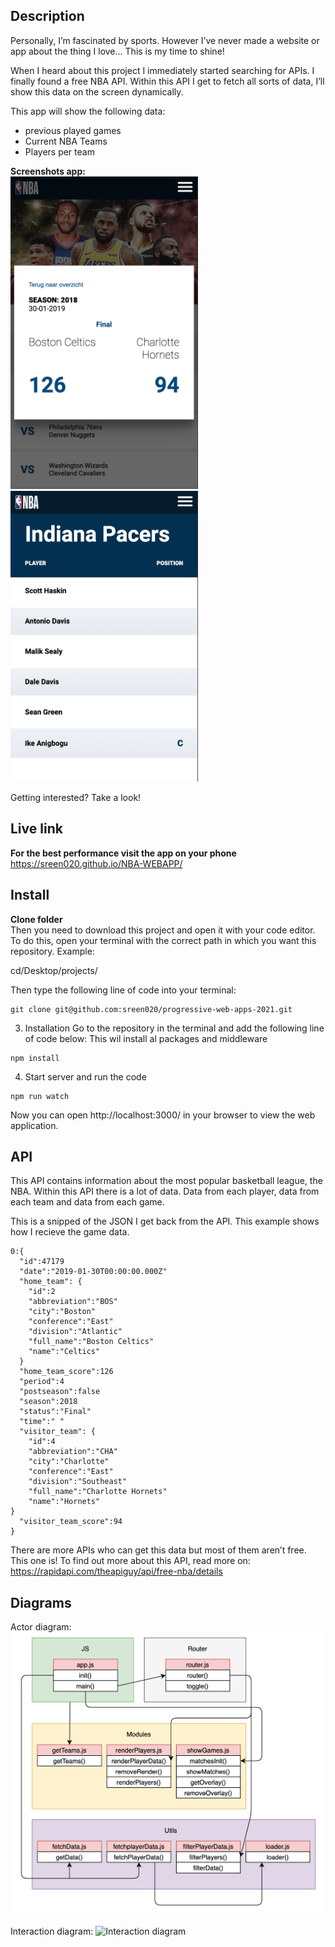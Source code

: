 ## Description

Personally, I’m fascinated by sports. However I’ve never made a website or app about the thing I love… This is my time to shine! 

When I heard about this project I immediately started searching for APIs. I finally found a free NBA API. Within this API I get to fetch all sorts of data, I’ll show this data on the screen dynamically.

This app will show the following data:
- previous played games   
- Current NBA Teams 
- Players per team

**Screenshots app:** <br>
<img src="https://github.com/sreen020/NBA-WEBAPP/blob/master/img/github-images/screenshot-app2.png" width="300">
<img src="https://github.com/sreen020/NBA-WEBAPP/blob/master/img/github-images/screenshot-app.png" width="300">

Getting interested? Take a look!

## Live link
**For the best performance visit the app on your phone**<br>
https://sreen020.github.io/NBA-WEBAPP/


## Install

**Clone folder**<br>
Then you need to download this project and open it with your code editor. To do this, open your terminal with the correct path in which you want this repository. Example:

cd/Desktop/projects/

Then type the following line of code into your terminal:
```
git clone git@github.com:sreen020/progressive-web-apps-2021.git
```

3. Installation
Go to the repository in the terminal and add the following line of code below:
This wil install al packages and middleware

```
npm install
```

4. Start server and run the code
```
npm run watch
```
Now you can open http://localhost:3000/ in your browser to view the web application.

## API
This API contains information about the most popular basketball league, the NBA. Within this API there is a lot of data. Data from each player, data from each team and data from each game. 

This is a snipped of the JSON I get back from the API. This example shows how I recieve the game data.
```
0:{
  "id":47179
  "date":"2019-01-30T00:00:00.000Z"
  "home_team": {
    "id":2
    "abbreviation":"BOS"
    "city":"Boston"
    "conference":"East"
    "division":"Atlantic"
    "full_name":"Boston Celtics"
    "name":"Celtics"
  }
  "home_team_score":126
  "period":4
  "postseason":false
  "season":2018
  "status":"Final"
  "time":" "
  "visitor_team": {
    "id":4
    "abbreviation":"CHA"
    "city":"Charlotte"
    "conference":"East"
    "division":"Southeast"
    "full_name":"Charlotte Hornets"
    "name":"Hornets"
}
  "visitor_team_score":94
}
```
There are more APIs who can get this data but most of them aren’t free. This one is!
To find out more about this API, read more on:
https://rapidapi.com/theapiguy/api/free-nba/details

## Diagrams

Actor diagram:
![Actor diagram](https://github.com/sreen020/NBA-WEBAPP/blob/master/img/github-images/actorDiagramNew.png)

Interaction diagram:
![Interaction diagram](https://github.com/sreen020/web-app-from-scratch-2021/blob/master/img/github-images/Interaction-diagram.png)





